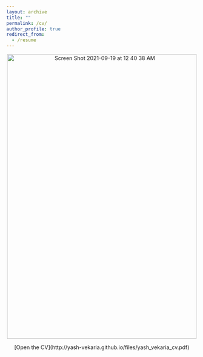 ```yaml
---
layout: archive
title: ""
permalink: /cv/
author_profile: true
redirect_from:
  - /resume
---
```


<p align="center">
    <img width="500" height="750" alt="Screen Shot 2021-09-19 at 12 40 38 AM" src="https://user-images.githubusercontent.com/30694521/133919543-f62f777e-2881-404b-a8bb-a99ce33fc760.png">
</p>

<p align="center">
    [Open the CV](http://yash-vekaria.github.io/files/yash_vekaria_cv.pdf)
</p>

